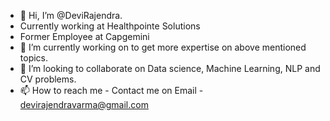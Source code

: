 - 👋 Hi, I’m @DeviRajendra.
-  Currently working at Healthpointe Solutions
-  Former Employee at Capgemini
- 🌱 I’m currently working on to get more expertise on above mentioned topics.
- 💞️ I’m looking to collaborate on Data science, Machine Learning, NLP and CV problems.
- 📫 How to reach me - Contact me on Email - devirajendravarma@gmail.com

<!---
DeviRajendra/DeviRajendra is a ✨ special ✨ repository because its `README.md` (this file) appears on your GitHub profile.
You can click the Preview link to take a look at your changes.
--->
